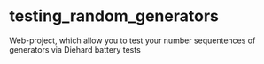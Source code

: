 # testing_random_generators
Web-project, which allow you to test your number sequentences of generators via Diehard battery tests
